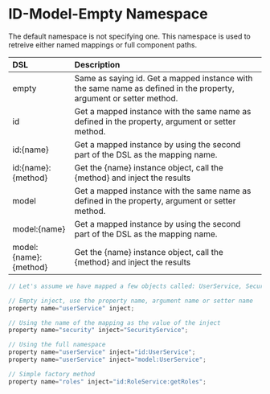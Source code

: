 # ID-Model-Empty Namespace

The default namespace is not specifying one. This namespace is used to retreive either named mappings or full component paths.

| DSL | Description |
| :--- | :--- |
| empty | Same as saying id. Get a mapped instance with the same name as defined in the property, argument or setter method. |
| id | Get a mapped instance with the same name as defined in the property, argument or setter method. |
| id:{name} | Get a mapped instance by using the second part of the DSL as the mapping name. |
| id:{name}:{method} | Get the {name} instance object, call the {method} and inject the results |
| model | Get a mapped instance with the same name as defined in the property, argument or setter method. |
| model:{name} | Get a mapped instance by using the second part of the DSL as the mapping name. |
| model:{name}:{method} | Get the {name} instance object, call the {method} and inject the results |

```javascript
// Let's assume we have mapped a few objects called: UserService, SecurityService and RoleService

// Empty inject, use the property name, argument name or setter name
property name="userService" inject;

// Using the name of the mapping as the value of the inject
property name="security" inject="SecurityService";

// Using the full namespace
property name="userService" inject="id:UserService";
property name="userService" inject="model:UserService";

// Simple factory method
property name="roles" inject="id:RoleService:getRoles";
```

